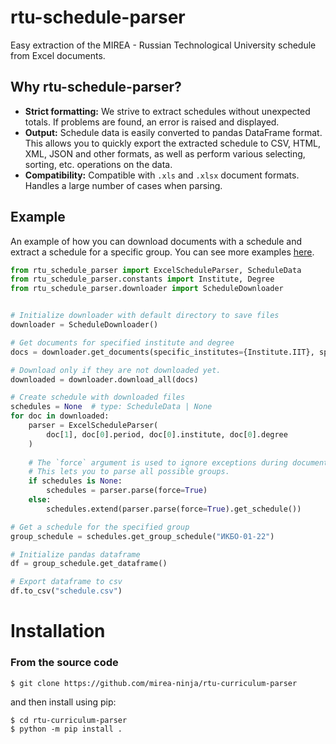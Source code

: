 # rtu-schedule-parser
Easy extraction of the MIREA - Russian Technological University schedule from Excel documents.

## Why rtu-schedule-parser?
* **Strict formatting:** We strive to extract schedules without unexpected totals. If problems are found, an error is raised and displayed.
* **Output:** Schedule data is easily converted to pandas DataFrame format. This allows you to quickly export the extracted schedule to CSV, HTML, XML, JSON and other formats, as well as perform various selecting, sorting, etc. operations on the data.
* **Compatibility:** Compatible with `.xls` and `.xlsx` document formats. Handles a large number of cases when parsing.

## Example
An example of how you can download documents with a schedule and extract a schedule for a specific group. You can see more examples [here](https://github.com/mirea-ninja/rtu-schedule-parser/tree/main/examples).
```python
from rtu_schedule_parser import ExcelScheduleParser, ScheduleData
from rtu_schedule_parser.constants import Institute, Degree
from rtu_schedule_parser.downloader import ScheduleDownloader


# Initialize downloader with default directory to save files
downloader = ScheduleDownloader()

# Get documents for specified institute and degree
docs = downloader.get_documents(specific_institutes={Institute.IIT}, specific_degrees={Degree.BACHELOR})

# Download only if they are not downloaded yet.
downloaded = downloader.download_all(docs)

# Create schedule with downloaded files
schedules = None  # type: ScheduleData | None
for doc in downloaded:
    parser = ExcelScheduleParser(
        doc[1], doc[0].period, doc[0].institute, doc[0].degree
    )
    
    # The `force` argument is used to ignore exceptions during document parsing. 
    # This lets you to parse all possible groups.
    if schedules is None:
        schedules = parser.parse(force=True)
    else:
        schedules.extend(parser.parse(force=True).get_schedule())

# Get a schedule for the specified group
group_schedule = schedules.get_group_schedule("ИКБО-01-22")

# Initialize pandas dataframe
df = group_schedule.get_dataframe()

# Export dataframe to csv
df.to_csv("schedule.csv")

```

# Installation
### From the source code
```bash
$ git clone https://github.com/mirea-ninja/rtu-curriculum-parser
```
and then install using pip:
```console
$ cd rtu-curriculum-parser
$ python -m pip install .
```

